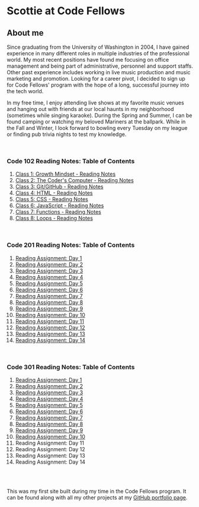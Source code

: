 # Scottie at Code Fellows

## About me

Since graduating from the University of Washington in 2004, I have gained experience in many different roles in multiple industries of the professional world. My most recent positions have found me focusing on office management and being part of administrative, personnel and support staffs. Other past experience includes working in live music production and music marketing and promotion. Looking for a career pivot, I decided to sign up for Code Fellows' program with the hope of a long, successful journey into the tech world.

In my free time, I enjoy attending live shows at my favorite music venues and hanging out with friends at our local haunts in my neighborhood (sometimes while singing karaoke). During the Spring and Summer, I can be found camping or watching my beloved Mariners at the ballpark. While in the Fall and Winter, I look forward to bowling every Tuesday on my league or finding pub trivia nights to test my knowledge.

<br/>

### Code 102 Reading Notes: Table of Contents
1. [Class 1: Growth Mindset - Reading Notes](class1.md)
2. [Class 2: The Coder's Computer - Reading Notes](class2.md)
3. [Class 3: Git/GitHub - Reading Notes](class3.md)
4. [Class 4: HTML - Reading Notes](class4.md)
5. [Class 5: CSS - Reading Notes](class5.md)
6. [Class 6: JavaScript - Reading Notes](class6.md)
7. [Class 7: Functions - Reading Notes](class7.md)
8. [Class 8: Loops - Reading Notes](class8.md)

<br/>

### Code 201 Reading Notes: Table of Contents
1. [Reading Assignment: Day 1](201-class-01.md)
2. [Reading Assignment: Day 2](201-class-02.md)
3. [Reading Assignment: Day 3](201-class-03.md)
4. [Reading Assignment: Day 4](201-class-04.md)
5. [Reading Assignment: Day 5](201-class-05.md)
6. [Reading Assignment: Day 6](201-class-06.md)
7. [Reading Assignment: Day 7](201-class-07.md)
8. [Reading Assignment: Day 8](201-class-08.md)
9. [Reading Assignment: Day 9](201-class-09.md)
10. [Reading Assignment: Day 10](201-class-10.md)
11. [Reading Assignment: Day 11](201-class-11.md)
12. [Reading Assignment: Day 12](201-class-12.md)
13. [Reading Assignment: Day 13](201-class-13.md)
14. [Reading Assignment: Day 14](201-class-14.md)

<br/>

### Code 301 Reading Notes: Table of Contents
1. [Reading Assignment: Day 1](301-class-01.md)
2. [Reading Assignment: Day 2](301-class-02.md)
3. [Reading Assignment: Day 3](301-class-03.md)
4. [Reading Assignment: Day 4](301-class-04.md)
5. [Reading Assignment: Day 5](301-class-05.md)
6. [Reading Assignment: Day 6](301-class-06.md)
7. [Reading Assignment: Day 7](301-class-07.md)
8. [Reading Assignment: Day 8](301-class-08.md)
9. [Reading Assignment: Day 9](301-class-09.md)
10. [Reading Assignment: Day 10](301-class-10.md)
11. Reading Assignment: Day 11
12. Reading Assignment: Day 12
13. Reading Assignment: Day 13
14. Reading Assignment: Day 14

<br/><br/>

This was my first site built during my time in the Code Fellows program. It can be found along with all my other projects at my [GitHub portfolio page](https://github.com/Scottie-Houghton/).
